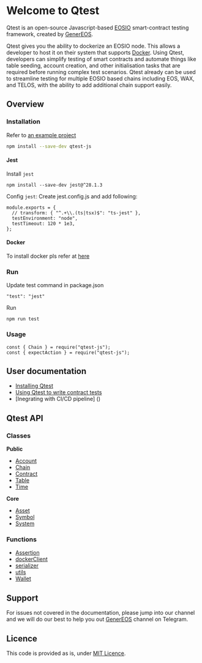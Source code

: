 # Welcome to Qtest 

Qtest is an open-source Javascript-based [EOSIO](https://eosnetwork.com/) smart-contract testing framework, created by [GenerEOS](https://genereos.io).

Qtest gives you the ability to dockerize an EOSIO node. This allows a developer to host it on their system that supports [Docker](https://docs.docker.com). Using Qtest, developers can simplify testing of smart contracts and automate things like table seeding, account creation, and other initialisation tasks that are required before running complex test scenarios. Qtest already can be used to streamline testing for multiple EOSIO based chains including EOS, WAX, and TELOS, with the ability to add additional chain support easily.

## Overview

### Installation

Refer to [an example project](example)

```bash
npm install --save-dev qtest-js
```

#### Jest
Install `jest`
```
npm install --save-dev jest@^28.1.3
```
Config `jest`: Create jest.config.js and add following:

```
module.exports = {
  // transform: { "^.+\\.(ts|tsx)$": "ts-jest" },
  testEnvironment: "node",
  testTimeout: 120 * 1e3,
};
```

#### Docker

To install docker pls refer at [here](https://docs.docker.com/engine/install/)

### Run
Update test command in package.json

```
"test": "jest"
```

Run

```
npm run test
```

### Usage
```
const { Chain } = require("qtest-js");
const { expectAction } = require("qtest-js");
```

## User documentation

* [Installing Qtest](docs/tutorials/01.InstallingEOSFactory.md)
* [Using Qtest to write contract tests](docs/tutorials/02.InteractingWithEOSContractsInEOSFactory.md)
* [Inegrating with CI/CD pipeline] ()

## Qtest API
### Classes

**Public**

* [Account](docs/api/account.md)
* [Chain](docs/api/chain.md)
* [Contract](docs/api/contract.md)
* [Table](docs/api/table.md)
* [Time](docs/api/time.md)

**Core**

* [Asset](docs/api/asset.md)
* [Symbol](docs/api/symbol.md)
* [System](docs/api/system.md)


### Functions
* [Assertion](docs/api/assertion.md)
* [dockerClient](docs/api/dockerclient.md)
* [serializer](docs/api/serializer.md)
* [utils](docs/api/utils.md)
* [Wallet](docs/cases/wallet.md)



## Support

For issues not covered in the documentation, please jump into our channel and we will do our best to help you out [GenerEOS](https://t.me/generEOS) channel on Telegram.

## Licence

This code is provided as is, under [MIT Licence](LICENCE).


